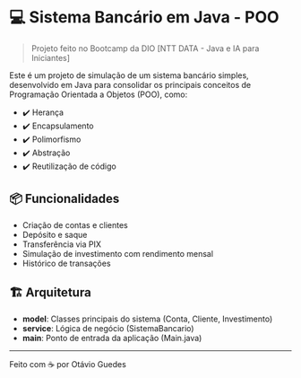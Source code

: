 # 💻 Sistema Bancário em Java - POO

>Projeto feito no Bootcamp da DIO [NTT DATA - Java e IA para Iniciantes]

Este é um projeto de simulação de um sistema bancário simples, desenvolvido em Java para consolidar os principais conceitos de Programação Orientada a Objetos (POO), como:

- ✔️ Herança
- ✔️ Encapsulamento
- ✔️ Polimorfismo
- ✔️ Abstração
- ✔️ Reutilização de código

## 📦 Funcionalidades

- Criação de contas e clientes
- Depósito e saque
- Transferência via PIX
- Simulação de investimento com rendimento mensal
- Histórico de transações

## 🏗️ Arquitetura

- **model**: Classes principais do sistema (Conta, Cliente, Investimento)
- **service**: Lógica de negócio (SistemaBancario)
- **main**: Ponto de entrada da aplicação (Main.java)

---

Feito com ☕ por Otávio Guedes
